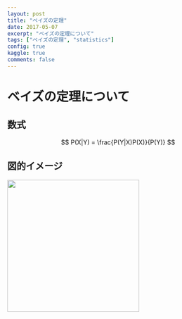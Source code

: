 ```yaml
---
layout: post
title: "ベイズの定理"
date: 2017-05-07
excerpt: "ベイズの定理について"
tags: ["ベイズの定理", "statistics"]
config: true
kaggle: true
comments: false
---
```


# ベイズの定理について

## 数式

$$
P(X|Y) = \frac{P(Y|X)P(X)}{P(Y)}
$$

## 図的イメージ

<div>
  <img style="align: center !important; width: 300px !important;" src="https://user-images.githubusercontent.com/4949982/132611032-7b1cedf1-4345-4c93-a3c0-b66e01b6540d.png">
</div>

